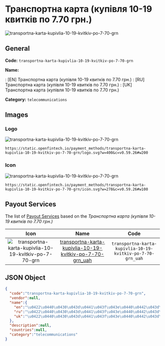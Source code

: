 
# Транспортна карта (купівля 10-19 квитків по 7.70 грн.) 
![transportna-karta-kupivlia-10-19-kvitkiv-po-7-70-grn](https://static.openfintech.io/payment_methods/transportna-karta-kupivlia-10-19-kvitkiv-po-7-70-grn/logo.svg?w=400&c=v0.59.26#w200)  

## General 
**Code:** `transportna-karta-kupivlia-10-19-kvitkiv-po-7-70-grn` 
 
**Name:** 
 
:	[EN] Транспортна карта (купівля 10-19 квитків по 7.70 грн.) 
:	[RU] Транспортна карта (купівля 10-19 квитків по 7.70 грн.) 
:	[UK] Транспортна карта (купівля 10-19 квитків по 7.70 грн.) 
 
**Category:** `telecommunications` 
 

## Images 

### Logo 
![transportna-karta-kupivlia-10-19-kvitkiv-po-7-70-grn](https://static.openfintech.io/payment_methods/transportna-karta-kupivlia-10-19-kvitkiv-po-7-70-grn/logo.svg?w=400&c=v0.59.26#w200)  

```
https://static.openfintech.io/payment_methods/transportna-karta-kupivlia-10-19-kvitkiv-po-7-70-grn/logo.svg?w=400&c=v0.59.26#w200
```  

### Icon 
![transportna-karta-kupivlia-10-19-kvitkiv-po-7-70-grn](https://static.openfintech.io/payment_methods/transportna-karta-kupivlia-10-19-kvitkiv-po-7-70-grn/icon.svg?w=278&c=v0.59.26#w100)  

```
https://static.openfintech.io/payment_methods/transportna-karta-kupivlia-10-19-kvitkiv-po-7-70-grn/icon.svg?w=278&c=v0.59.26#w100
```  

## Payout Services 
 
The list of [Payout Services](/payout-services/) based on the _Транспортна карта (купівля 10-19 квитків по 7.70 грн.)_ 

|Icon|Name|Code| 
|:---:|:---:|:---:| 
|![transportna-karta-kupivlia-10-19-kvitkiv-po-7-70-grn](https://static.openfintech.io/payout_methods/transportna-karta-kupivlia-10-19-kvitkiv-po-7-70-grn/icon.svg?w=278&c=v0.59.26#w40) |[transportna-karta-kupivlia-10-19-kvitkiv-po-7-70-grn_uah](/payout-services/transportna-karta-kupivlia-10-19-kvitkiv-po-7-70-grn_uah/)|`transportna-karta-kupivlia-10-19-kvitkiv-po-7-70-grn_uah`| 
 

## JSON Object 

```json
{
  "code":"transportna-karta-kupivlia-10-19-kvitkiv-po-7-70-grn",
  "vendor":null,
  "name":{
    "en":"\u0422\u0440\u0430\u043d\u0441\u043f\u043e\u0440\u0442\u043d\u0430 \u043a\u0430\u0440\u0442\u0430 (\u043a\u0443\u043f\u0456\u0432\u043b\u044f 10-19 \u043a\u0432\u0438\u0442\u043a\u0456\u0432 \u043f\u043e 7.70 \u0433\u0440\u043d.)",
    "ru":"\u0422\u0440\u0430\u043d\u0441\u043f\u043e\u0440\u0442\u043d\u0430 \u043a\u0430\u0440\u0442\u0430 (\u043a\u0443\u043f\u0456\u0432\u043b\u044f 10-19 \u043a\u0432\u0438\u0442\u043a\u0456\u0432 \u043f\u043e 7.70 \u0433\u0440\u043d.)",
    "uk":"\u0422\u0440\u0430\u043d\u0441\u043f\u043e\u0440\u0442\u043d\u0430 \u043a\u0430\u0440\u0442\u0430 (\u043a\u0443\u043f\u0456\u0432\u043b\u044f 10-19 \u043a\u0432\u0438\u0442\u043a\u0456\u0432 \u043f\u043e 7.70 \u0433\u0440\u043d.)"
  },
  "description":null,
  "countries":null,
  "category":"telecommunications"
}
```  
